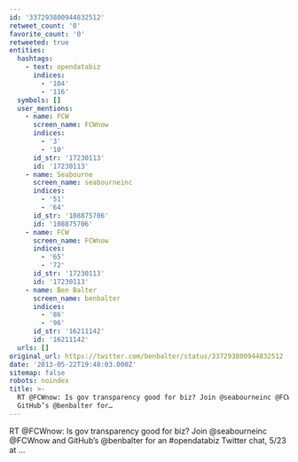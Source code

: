 ```yaml
---
id: '337293800944832512'
retweet_count: '0'
favorite_count: '0'
retweeted: true
entities:
  hashtags:
    - text: opendatabiz
      indices:
        - '104'
        - '116'
  symbols: []
  user_mentions:
    - name: FCW
      screen_name: FCWnow
      indices:
        - '3'
        - '10'
      id_str: '17230113'
      id: '17230113'
    - name: Seabourne
      screen_name: seabourneinc
      indices:
        - '51'
        - '64'
      id_str: '108875706'
      id: '108875706'
    - name: FCW
      screen_name: FCWnow
      indices:
        - '65'
        - '72'
      id_str: '17230113'
      id: '17230113'
    - name: Ben Balter
      screen_name: benbalter
      indices:
        - '86'
        - '96'
      id_str: '16211142'
      id: '16211142'
  urls: []
original_url: https://twitter.com/benbalter/status/337293800944832512
date: '2013-05-22T19:48:03.000Z'
sitemap: false
robots: noindex
title: >-
  RT @FCWnow: Is gov transparency good for biz? Join @seabourneinc @FCWnow and
  GitHub’s @benbalter for…
---
```


RT @FCWnow: Is gov transparency good for biz? Join @seabourneinc @FCWnow and GitHub’s @benbalter for an #opendatabiz Twitter chat, 5/23 at …